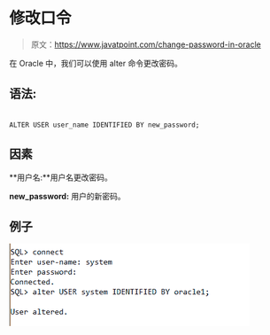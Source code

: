 # 修改口令

> 原文：<https://www.javatpoint.com/change-password-in-oracle>

在 Oracle 中，我们可以使用 alter 命令更改密码。

## 语法:

```

ALTER USER user_name IDENTIFIED BY new_password;

```

## 因素

**用户名:**用户名更改密码。

**new_password:** 用户的新密码。

## 例子

![Change Password in Oracle](img/aa32518554a232bdc6e8c9f23a3ddb02.png)